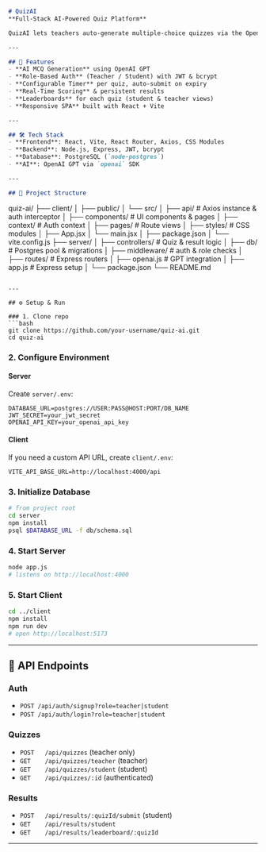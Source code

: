 ```markdown
# QuizAI  
**Full-Stack AI-Powered Quiz Platform**  

QuizAI lets teachers auto-generate multiple-choice quizzes via the OpenAI API and students take timed, scored quizzes with dynamic leaderboards.  

---

## 🚀 Features  
- **AI MCQ Generation** using OpenAI GPT  
- **Role-Based Auth** (Teacher / Student) with JWT & bcrypt  
- **Configurable Timer** per quiz, auto-submit on expiry  
- **Real-Time Scoring** & persistent results  
- **Leaderboards** for each quiz (student & teacher views)  
- **Responsive SPA** built with React + Vite  

---

## 🛠 Tech Stack  
- **Frontend**: React, Vite, React Router, Axios, CSS Modules  
- **Backend**: Node.js, Express, JWT, bcrypt  
- **Database**: PostgreSQL (`node-postgres`)  
- **AI**: OpenAI GPT via `openai` SDK  

---

## 📁 Project Structure  
```

quiz-ai/
├── client/
│   ├── public/
│   └── src/
│       ├── api/        # Axios instance & auth interceptor
│       ├── components/ # UI components & pages
│       ├── context/    # Auth context
│       ├── pages/      # Route views
│       ├── styles/     # CSS modules
│       ├── App.jsx
│       └── main.jsx
│   ├── package.json
│   └── vite.config.js
├── server/
│   ├── controllers/   # Quiz & result logic
│   ├── db/            # Postgres pool & migrations
│   ├── middleware/    # auth & role checks
│   ├── routes/        # Express routers
│   ├── openai.js      # GPT integration
│   ├── app.js         # Express setup
│   └── package.json
└── README.md

````

---

## ⚙️ Setup & Run  

### 1. Clone repo  
```bash
git clone https://github.com/your-username/quiz-ai.git
cd quiz-ai
````

### 2. Configure Environment

#### Server

Create `server/.env`:

```
DATABASE_URL=postgres://USER:PASS@HOST:PORT/DB_NAME
JWT_SECRET=your_jwt_secret
OPENAI_API_KEY=your_openai_api_key
```

#### Client

If you need a custom API URL, create `client/.env`:

```
VITE_API_BASE_URL=http://localhost:4000/api
```

### 3. Initialize Database

```bash
# from project root
cd server
npm install
psql $DATABASE_URL -f db/schema.sql
```

### 4. Start Server

```bash
node app.js
# listens on http://localhost:4000
```

### 5. Start Client

```bash
cd ../client
npm install
npm run dev
# open http://localhost:5173
```

---

## 📝 API Endpoints

### Auth

* `POST /api/auth/signup?role=teacher|student`
* `POST /api/auth/login?role=teacher|student`

### Quizzes

* `POST   /api/quizzes` (teacher only)
* `GET    /api/quizzes/teacher` (teacher)
* `GET    /api/quizzes/student` (student)
* `GET    /api/quizzes/:id` (authenticated)

### Results

* `POST   /api/results/:quizId/submit` (student)
* `GET    /api/results/student`
* `GET    /api/results/leaderboard/:quizId`

---

```
